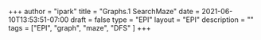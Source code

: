 +++
author = "ipark"
title = "Graphs.1 SearchMaze"
date =  2021-06-10T13:53:51-07:00
draft =  false
type = "EPI"
layout = "EPI"
description = ""
tags = ["EPI",  "graph", "maze", "DFS"
] 
+++
<script src="https://gist.github.com/ipark-CS/99d5f1d116a82b19262555310bfc2f9e.js"></script>
